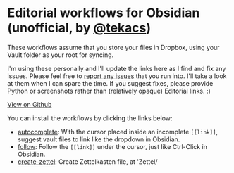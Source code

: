 # Editorial workflows for Obsidian (unofficial, by [@tekacs](https://github.com/tekacs))

These workflows assume that you store your files in Dropbox, using your Vault folder as your root for syncing.

I'm using these personally and I'll update the links here as I find and fix any issues. Please feel free to [report any issues](https://github.com/tekacs/editorial-obsidian/issues) that you run into. I'll take a look at them when I can spare the time. If you suggest fixes, please provide Python or screenshots rather than (relatively opaque) Editorial links. :)

[View on Github](https://github.com/tekacs/editorial-obsidian)

You can install the workflows by clicking the links below:

- [autocomplete][]: With the cursor placed inside an incomplete `[[link]]`, suggest vault files to link like the dropdown in Obsidian.
- [follow][]: Follow the `[[link]]` under the cursor, just like Ctrl-Click in Obsidian.
- [create-zettel][]: Create Zettelkasten file, at 'Zettel/<date> <title>.md'
- [today][]: Go to your 'today' file, at 'Journal/YYYY-MM-DD.md'
- [copy-name][]: Copy the name of the current file, to be used inside a [[link]].
- [a shortcut for inserting links from clipboard](./clipboard-links.png): you can use 'copy-name' and then type 'ddd' to create a link, if you create a shortcut as per this image.

[autocomplete]: editorial://add-workflow?workflow-data-b64=eNrVVuFu2zYQfhVBWyGpUdVkwIBBWBckqVcYdRPDNtYWlmawEu1wkUmCpJwMht99dxQlyw42NH-y1jBs8u67433H45FbnxSGCa79dL71Jak1vaRLoeik5pzxlZ8uSaVp3Kg-MnMrajO9FfegGxNF1tRQpTtUUWsj1jNmKuqnvg-CimhQ-x-FultW4v7CrjY1sMIfRDHyBYDofO9p63MYg4k2RBlQbkhVU5SbvyXKSbkhvKDljD6g2og7yieEryga70CA8tQ_9Xe7XfyNcaK8_H4YgfNpoZg0j9joRpz6P3iFKGGR1KvN8tUvGc84W0uhDMi5FhXt5rRkkKBuKnQ3VHvQkq-JKW67-b2LB_0OPo0ni9Hw-r33xguybA7fcP5nmr88j7Ish2-Q8beTm_HlzafF5cV0ADChE0nMbfKXYDwEH6YVlEzhhlhZZprQkhU1C9SGEYqjRMuKmTB4q4T8Ih6CaH6ax6jpJBlHJC_pEjhUxLANDdFBlCJMUVMr7tn1FJUVKWjYjy_2gqCzXzJe4uKQYB66_9hrnXnwUVTXlQFS87wRwPZ7SggTe8BGx-CiotpjHFnfk-ou7Fu3BsgaMRbc0-GHLdv8J-4_RLgNA-OJjvD7qBIiJVR2eJDvJjb0EEUtBZuRxqZljlkX0ragsF0B6x2Y9vYFJaFzo2lFiyN9IwMnLahi_A4g14JTZ4Xd5EACER_MMT-WNiZI0QT3hAHxsKu82EYWo3L47vpmMriCfeynRUvCwWeTRJy04bj8ogjKyPv1jWOBEwJxWMVZ7v3WKc7yo3Q7Ro3vlRK1hISB_SGqpelWOlQ2jN1ajar5hdCse6Y9LozNSW91t29rIsO2zuPDij1cJngZeCeNwxM3CZJ1GcSHsP5h2GuiKG5IxBguVomrjr4YWBzUDcLaXpFo0GxcHw4DaxSgsQrtGKvxX7Dg2SFh9AgHLVXWxvYM6D88aMrcxRDZZuA_741jK-V3JdYjph83abO3r1D_lfeNvz2NvbMdwIYc-Pr7--ccxxqiHvKxkGJDVRcxqSCqD3CsmazotD2MTv2sSfmA52NCV3VF1OBBQrPRGMlxchRd0YenX8HZa7hzstf5Cdw5UNI_YkbsiXyHBxIAZ_639-hoOgotF9j1n_r8-M9y-B_K3Qb2eDut9Ksp_eQoNc-xjmHz4uwxTJ-b46R5KEzdjrnwj0vXYtaUm6czPq6F7c9O8aKolRaqx34-P89zm4A8bkuJ1EYUYg2H3KA1K_CQ-7PP4-HVzfX01cVotBiMBlezyfBqOPucSMjT7h-6dznc

[follow]: editorial://add-workflow?workflow-data-b64=eNrFVdtu2zgQ_RWCRSG5lY246EMh1A2aCxbBLpLACdAWkddgpLHNNU0KJBWnCPzvnaEuVtwW7VNX8EWaOTxzOBfqiYvcS6MdT--eeCkqByewMBamldZSL3m6EMpBUrs-Sb8ylb9ZmS36roUVG_BgXYfKK-fN5lZ6BTzlHA1KOHTzT8auF8psP4ZoSH6TW1l6TsR7lifuanPKX7DcFBgkZZVfDN9lOtNyUxrr0a6dUdA9QyG9sd2jcd2t3YO2TXziOf98PZ3_c3H5N5uwKMvu8BPf_ZvOXh0PsmyGnyjTZ9Or65Orz_OTjzfnCDNuVAq_Gv1npI6Rw7eGQlqN8oMt87WU0RL8nLzxgMyDkSuV9HF0Zk15bx6jwd3RLCFPZ8k0IXUBC9SshJcPEBPBICWYBV9ZzUI8C6USOcR9fQmLom79QuoiJkkJaxkYXlhSZo3xCUPFLkGYAsekpp1thVrHfTBdcsGIhSAB23PR1Wh6lpean1Z1aigTG-FzTEVD4OHRY0J7mSILZYq8DhTkB_7ahl3TgpTUa4RcGg37zYUopNbCiHIgsaPirtJJiJuQ8-Kvy6vp-Snmrb9dVwqNnIFlRA9tsCYXZMKysfeTRiM9CF3UjvGMfegc49lBrhq9NffSmqp0MfVAjap_MUSASce08WFvPRZyhY5K6luqSK8r6_4iz-BgzY-AlO7OSTrYawKg2UGJ99GmiPY0TaFDW3WrEtbvv0HyQ4FtD6wwTQqCKcbDphKqQS6MKsA2HRM6HbPQQ6T1UDUKusHoIcJ80Te3IDwE2-G0PovS4jFQc4yMhAKLw3kaGI6jhPW4cLIuDZqiL-DwbyULmOdC56Dm95X3Rk9ubQUDNpmwN41amhvj-_1LG59jNA_au_g5e9EeCSl7ERRJh7D8K8tXkK9rxu5Ycb8gi_qEtBbwTH6exChqM9AYegxUr5_WB7Pam-VM41ugrGhQf6-6mW4P4LCLenVc_6GT73bJn3v7nBo6HvDmu7dPbjZokM7o268lcowTDo-lBecQ_YYQPti5KB6oDYpbnBpk8WYNeir0Eohmhwayo4Rdn2D8uwT86Shh4x3CLjQmiO8JjzFTfzJVVyXoM5NXG2y377JFNafq4qqXD8KmtdiES92813jqcTz-n9qe6-JQ8G43S3gjGLsT15BYHCZ83khNd24orDVbN8T5e7BGD-_lcphLmysYvh0ejUclCt99A7KrNUw~

[create-zettel]: editorial://add-workflow?workflow-data-b64=eNrVVW1r2zAQ_itCI9ihjtN-G4YytpWyQruNNqxsdSmKdU5EbMmTzk234P--k9_aUhjbPpQOjJF1d89zz-nk23GVGc0TXirtV27WvaVA4WZoAeJKr3jERYaKDDy52vFK1A7eQW4snNdaK3JIclE4iDrTpcK1qfFibbZk-yysKAHButErqx2acqGwAKIm9KwQjsz80thNXpjt25btHL7X4HABd3iiqxq5x78H23HsETqkiCN5tvs_Kr8t5K3QGUgP4K1mA_pc6BX44GZw55yWZV2gOlUaPlWemSf7TRM9n9ILJIYvwiqxbIU8lqlpTSGt2l7LrShq-FOpfLcfsYOG3Loy3kt_w5uXp1PURGY_-o-_FHov7FgslWHHxuJGlNVLVIli5U6Vw3_X-BJVLdWSsjtWBfw3ugj8IrOqevp7cd12wl9lRhJHwmrMZ69TrcqKOotte5xxg_6agKqEcQOkoqqlOtXj5WWHY1y8Ary57SsaBqNLMPUREnKWWSDIm5-ACEUocZqQBbVBODkiIImxQ5t7yjCYfJ2UEzn5MDlr43HwbAtAzsG3FiWdB2yP9RB7LGD-c6T2eKoKp94SlzIYgFTea2lzzul8b2hOIGh04UgSsUBaUy3NXdAlmtIAwdrqJzoIfqhV7F8SChQhzaAawR0eTEcBPan7LWnwkHiI7JlHP1_SsfAej3qHfoah932cXpf5mN-40GYbtvD0ooc_a5d-qkAfmawuSf2TRvWl6S_ghPopGaal0kddWXiCtoamuY6Gi_q-lcw6yeQqoev2dvjxxVq5sU1ZZU1ZoWMkkomuV5jQsj9VR3s-AbYlqbSmvhU0TdmZH6lnwm6k2Wq2BiHBxmyxhs7b58GIJSNs40Ayk1Nwyv2BMSVTHrGlaPepfWprSTfzxxC11EgwK3ULuksnZv5426yVbxDpGJo-v7YFhuSvOsEb4chrVqgNXIdrxCpJ5-n8oS2WkM6njK5DnVEjEQNvfgFyEE5D

[today]: editorial://add-workflow?workflow-data-b64=eNq9UF1Lw0AQ_Cuy4FtarU-SF6lWodLa0gaKqMiabNqjyW647PWDkP_uXSyK-O7dw7Ezw8zeNICpGuEa4pcGKnQ13VIulhaO2fAa4hyLmqIvamV0I06XG9l7bo4WS1Ky9bcqdbVKmRgtCGIADxRYexpWYrd5Ifthl_YgtkRdqg0JwfvHqAGlg3bvsQommO2QU8qSAEegsiVeIK-pEzfX0dmg9bLzDJXioz9e1Awuf8HTaQde_QKzDNrolAaP4ixj8Xpx0_O3X3qubaP_a2RWEY8kdSWx_mkkNwWxn8PqO7TxmCsXVIZHVqoPOUCs1lHbvkVw0iWSYWjCpMJhfJ6P72ZPy95wMnlPxtP7fuV_0n4COJCv9g~~

[copy-name]: editorial://add-workflow?workflow-data-b64=eNq9j8FqAkEMhl-l5Lz6AHtrRb1JqQUPpYdxNquh2WSYyWDLMu_urCsW-gC9hJA_-fP9IzhvpJKg_RghuJzwBXuN-JZFSE7Q9o4TNrN0IDtrtv1ZL1V7ddENaBjTY8vnZDq8kzFCC1AH7FKV4aDxq2e9PN--bdE2xLir5zBZ__qMQOI5d7hR7jA-jO_T9behpOpwF0pp_o96j7ZiCkd1sfuLXcpnAzLlaWGl4edJ5mzkJ1YYSKYuLeba1_CLLgcm7wyXoRKXK-pwj_E~
